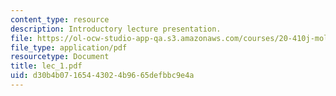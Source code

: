 ```yaml
---
content_type: resource
description: Introductory lecture presentation.
file: https://ol-ocw-studio-app-qa.s3.amazonaws.com/courses/20-410j-molecular-cellular-and-tissue-biomechanics-be-410j-spring-2003/d30b4b07165443024b9665defbbc9e4a_lec_1.pdf
file_type: application/pdf
resourcetype: Document
title: lec_1.pdf
uid: d30b4b07-1654-4302-4b96-65defbbc9e4a
---
```

